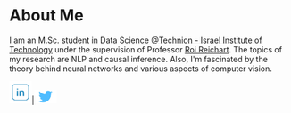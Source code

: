 # About Me
I am an M.Sc. student in Data Science [@Technion - Israel Institute of Technology](https://www.technion.ac.il/en/home-2/) under the supervision of Professor [Roi Reichart](https://iew.technion.ac.il/~roiri/). 
The topics of my research are NLP and causal inference. Also, I'm fascinated by the theory behind neural networks and various aspects of computer vision.

[<img alt="LinkedIn" width="40px" src="Other/LinkedIn.png" />](https://www.linkedin.com/in/yair-gat/)|[<img alt="Twitter" width="40px" src="Other/twitter.PNG" />](https://twitter.com/YairGat1)

